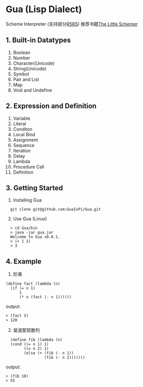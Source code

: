 # Gua (Lisp Dialect)
Scheme Interpreter (支持部分[R5RS](https://docs.racket-lang.org/r5rs/r5rs-std/r5rs.html))
推荐书籍[The Little Schemer](http://uternet.github.io/TLS/)
## 1. Built-in Datatypes
1. Boolean
2. Number
3. Character(Unicode)
4. String(Unicode)
5. Symbol
6. Pair and List
7. Map
8. Void and Undefine

## 2. Expression and Definition
1. Variable
2. Literal
3. Conditon
4. Local Bind
5. Assignment
6. Sequence
7. Iteration
8. Delay
9. Lambda
10. Procedure Call
11. Definition

## 3. Getting Started
1. Installing Gua
```
  git clone git@github.com:GuaIsPi/Gua.git
```
2. Use Gua (Linux)
```
  > cd Gua/bin
  > java -jar gua.jar
  Welcome to Gua v0.0.1.
  > (+ 1 2)
  > 3
```
## 4. Example
1. 阶乘
  ```
  (define fact (lambda (n)
    (if (= n 1) 
        1
        (* n (fact (- n 1))))))
  ```
  output:
  ```
  > (fact 5)
  > 120
  ```
2. 斐波那契数列
  ```
    (define fib (lambda (n)
    (cond ((= n 1) 1)
          ((= n 2) 1)
          (else (+ (fib (- n 1)) 
                   (fib (- n 2)))))))
  ```
  output:
  ```
  > (fib 10)
  > 55
  ```
